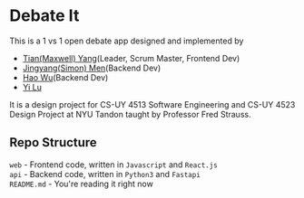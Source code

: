 # Debate It
This is a 1 vs 1 open debate app designed and implemented by
- [Tian(Maxwell) Yang](https://github.com/AlpacaMax)(Leader, Scrum Master, Frontend Dev)
- [Jingyang(Simon) Men](https://github.com/SimonMen65)(Backend Dev)
- [Hao Wu](https://github.com/flyhawk86)(Backend Dev)
- [Yi Lu](https://github.com/Leobrook121)

It is a design project for CS-UY 4513 Software Engineering and CS-UY 4523 Design Project at NYU Tandon taught by Professor Fred Strauss.

## Repo Structure

`web` - Frontend code, written in `Javascript` and `React.js`\
`api` - Backend code, written in `Python3` and `Fastapi`\
`README.md` - You're reading it right now
